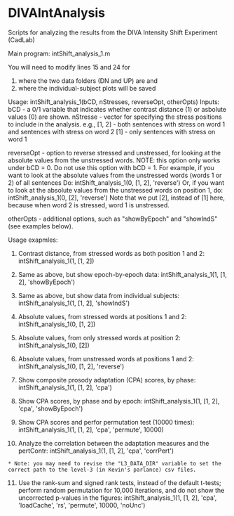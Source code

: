 DIVAIntAnalysis
===============

Scripts for analyzing the results from the DIVA Intensity Shift Experiment (CadLab)

Main program: intShift_analysis_1.m 

You will need to modify lines 15 and 24 for 
  1) where the two data folders (DN and UP) are and 
  2) where the individual-subject plots will be saved

Usage: intShift_analysis_1(bCD, nStresses, reverseOpt, otherOpts)
Inputs: 
  bCD - a 0/1 variable that indicates whether contrast distance (1) or asbolute values (0) are shown. 
  nStresse - vector for specifying the stress positions to include in the analysis.
            e.g., [1, 2] - both sentences with stress on word 1 and sentences with stress on word 2
                  [1] - only sentences with stress on word 1
                  
  reverseOpt - option to reverse stressed and unstressed, for looking at the absolute values from the unstressed words. 
          NOTE: this option only works under bCD = 0. Do not use this option with bCD = 1.
          For example, if you want to look at the absolute values from the unstressed words (words 1 or 2) of all sentences 
          Do: 
            intShift_analysis_1(0, [1, 2], 'reverse')
          Or, if you want to look at the absolute values from the unstressed words on position 1, do:
            intShift_analysis_1(0, [2], 'reverse')
            Note that we put [2], instead of [1] here, because when word 2 is stressed, word 1 is unstressed. 
            
  otherOpts - additional options, such as "showByEpoch" and "showIndS" (see examples below).
            
Usage exapmles:
  1. Contrast distance, from stressed words as both position 1 and 2: intShift_analysis_1(1, [1, 2])
  2. Same as above, but show epoch-by-epoch data: intShift_analysis_1(1, [1, 2], 'showByEpoch')
  3. Same as above, but show data from individual subjects: intShift_analysis_1(1, [1, 2], 'showIndS')
  4. Absolute values, from stressed words at positions 1 and 2: intShift_analysis_1(0, [1, 2])
  5. Absolute values, from only stressed words at position 2: intShift_analysis_1(0, [2])
  6. Absolute values, from unstressed words at positions 1 and 2: intShift_analysis_1(0, [1, 2], 'reverse')
  7. Show composite prosody adaptation (CPA) scores, by phase: intShift_analysis_1(1, [1, 2], 'cpa')
  8. Show CPA scores, by phase and by epoch: intShift_analysis_1(1, [1, 2], 'cpa', 'showByEpoch')

  9. Show CPA scores and perfor permutation test (10000 times): intShift_analysis_1(1, [1, 2], 'cpa', 'permute', 10000)
  
  10. Analyze the correlation between the adaptation measures and the pertContr:
	intShift_analysis_1(1, [1, 2], 'cpa', 'corrPert')
	
	* Note: you may need to revise the "L3_DATA_DIR" variable to set the correct path to the level-3 (in Kevin's parlance) csv files.
	
 11. Use the rank-sum and signed rank tests, instead of the default t-tests; perform random permutation for 10,000 iterations, and do not show the uncorrected p-values in the figures:
   intShift_analysis_1(1, [1, 2], 'cpa', 'loadCache', 'rs', 'permute', 10000, 'noUnc')
